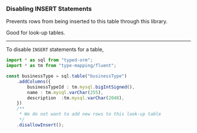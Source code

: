 ### Disabling INSERT Statements

Prevents rows from being inserted to this table through this library.

Good for look-up tables.

-----

To disable `INSERT` statements for a table,

```ts
import * as sql from "typed-orm";
import * as tm from "type-mapping/fluent";

const businessType = sql.table("businessType")
    .addColumns({
        businessTypeId : tm.mysql.bigIntSigned(),
        name : tm.mysql.varChar(255),
        description  :tm.mysql.varChar(2048),
    })
    /**
     * We do not want to add new rows to this look-up table
     */
    .disallowInsert();
```